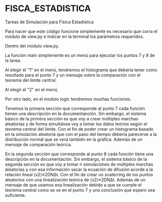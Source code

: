 # FISCA_ESTADISTICA
Tareas de Simulación para Física Estadística

Para hacer que este código funcione simplemente es necesario que corra el módulo de view.py e indicar en la terminal los parámetros requeridos.  

Dentro del módulo view.py. 

La función main simplemente es un menú para ejecutar los puntos 7 y 8 de la tarea. 

Al elegir el "1" en el menú, tendremos el histograma que debería tener como resultado para el punto 7 y un mensaje sobre la comparación con el teorema del límite central. 

Al elegir el "2" en el menú, 

Por otro lado, en el modulo logic tendremos muchas funciones. 

Tenemos la primera sección que corresponde al punto 7 cada función tienen una descripción en la documentanción. Sin embargo, el sistema básico de la primera sección es que voy a crear múltiples marchas aleatorias y de forma simultánea voy a tomar los datos teórios según el teorema central del límite. Con el fin de poder crear un histograma basado en la simulación aleatoria que con el paso del tiempo debería parecerse a la distribución normal que se verá también en la gráfica. Además de un mensaje de comparación teórica. 

En la segunda sección que corresponde al punto 8 cada función tiene una descripción en la documentación. Sin embargo, el sistema básico de la segunda sección es que voy a tomar n simulaciones de múltiples marchas aleatorias y con esa información sacar la ecuación de difusión acorde a la relación  lineal ⟨x2⟩≈2DNΔt. Con el fin de crear un scaterring de los puntos aleatorios con una linealización teórica de ⟨x2⟩≈2DNΔt. Además de un mensaje de que usamos esa linealización debido a que se cumple el teorema central como se ve en el punto 7 y una conclusión que espero sea suficiente. 



